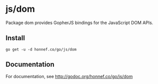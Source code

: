 # js/dom

Package dom provides GopherJS bindings for the JavaScript DOM APIs.

## Install

    go get -u -d honnef.co/go/js/dom

## Documentation

For documentation, see http://godoc.org/honnef.co/go/js/dom
